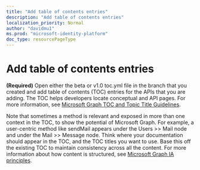 ```yaml
---
title: "Add table of contents entries"
description: "Add table of contents entries"
localization_priority: Normal
author: "davidmu1"
ms.prod: "microsoft-identity-platform"
doc_type: resourcePageType
---
```


# Add table of contents entries

**(Required)** Open either the beta or v1.0 toc.yml file in the branch that you created and add table of contents (TOC) entries for the APIs that you are adding. The TOC helps developers locate conceptual and API pages. For more information, see [Microsoft Graph TOC and Topic Title Guidelines](https://msgo.azurewebsites.net/add/document/guidelines/toc-and-topic-title.html).  

Note that sometimes a method is relevant and exposed in more than one context in the TOC, to show the potential of Microsoft Graph. For example, a user-centric method like sendMail appears under the Users >> Mail node and under the Mail >> Message node.
Think where your documentation should appear in the TOC, and the TOC titles you want to use. Base this off the existing TOC to maintain consistency across all the content. For more information about how content is structured, see [Microsoft Graph IA principles](https://msgo.azurewebsites.net/add/document/guidelines/ia-principles.html).

